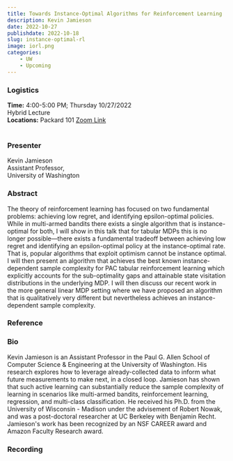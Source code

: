 ```yaml
---
title: Towards Instance-Optimal Algorithms for Reinforcement Learning
description: Kevin Jamieson
date: 2022-10-27
publishdate: 2022-10-18
slug: instance-optimal-rl
image: iorl.png
categories:
    - UW
    - Upcoming
---
```


### Logistics
<p>
    <strong> Time:</strong> 4:00-5:00 PM; Thursday 10/27/2022<br>
    Hybrid Lecture <br>
    <strong>Locations:</strong> Packard 101 <a href="https://stanford.zoom.us/j/95905740625?pwd=dHcyVzlUems0MzVuZ0N6emYzOGl6UT09" target="_blank" rel="noopener noreferrer">Zoom Link</a>
    <br><br>
</p>

### Presenter
<p>
    Kevin Jamieson<br>
    Assistant Professor,<br>
    University of Washington<br>
</p>

### Abstract
<p>
    The theory of reinforcement learning has focused on two fundamental problems: achieving low regret, and identifying epsilon-optimal policies. While in multi-armed bandits there exists a single algorithm that is instance-optimal for both, I will show in this talk that for tabular MDPs this is no longer possible—there exists a fundamental tradeoff between achieving low regret and identifying an epsilon-optimal policy at the instance-optimal rate. That is, popular algorithms that exploit optimism cannot be instance optimal. I will then present an algorithm that achieves the best known instance-dependent sample complexity for PAC tabular reinforcement learning which explicitly accounts for the sub-optimality gaps and attainable state visitation distributions in the underlying MDP. I will then discuss our recent work in the more general linear MDP setting where we have proposed an algorithm that is qualitatively very different but nevertheless achieves an instance-dependent sample complexity.
</p>

### Reference
<p>
</p>

### Bio
<p>
    Kevin Jamieson is an Assistant Professor in the Paul G. Allen School of Computer Science & Engineering at the University of Washington. His research explores how to leverage already-collected data to inform what future measurements to make next, in a closed loop. Jamieson has shown that such active learning can substantially reduce the sample complexity of learning in scenarios like multi-armed bandits, reinforcement learning, regression, and multi-class classification. He received his Ph.D. from the University of Wisconsin - Madison under the advisement of Robert Nowak, and was a post-doctoral researcher at UC Berkeley with Benjamin Recht. Jamieson's work has been recognized by an NSF CAREER award and Amazon Faculty Research award.
</p>

### Recording
<p>
</p>
